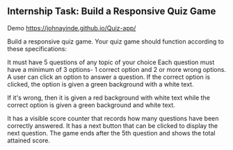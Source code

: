 ## Internship Task: Build a Responsive Quiz Game
 Demo https://johnayinde.github.io/Quiz-app/

Build a responsive quiz game. Your quiz game should function according to these specifications: 

It must have 5 questions of any topic of your choice
Each question must have a minimum of 3 options-
	1 correct option and 2 or more wrong options.
A user can click an option to answer a question. 
If the correct option is clicked, the option is given a green background with a white text. 

If it's wrong, then it is given a red background with white text while the correct option is given a green background and white text.

It has a visible score counter that records how many questions have been correctly answered.
It has a next button that can be clicked to display the next question.
The game ends after the 5th question and shows the total attained score.
